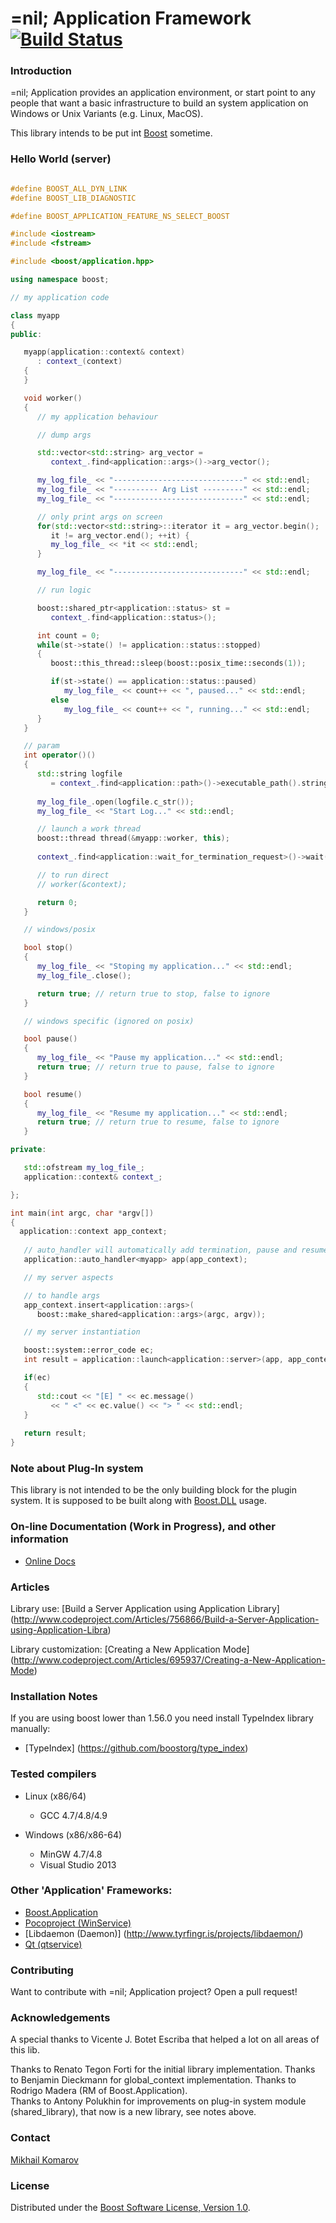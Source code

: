 # =nil; Application Framework [![Build Status](https://travis-ci.com/nemothenoone/application.svg?token=DHGZQ8ocJtbnXsTs61qE&branch=master)](https://travis-ci.com/nemothenoone/application)

### Introduction

=nil; Application provides an application environment, or start point to any people that want a basic
 infrastructure to build an system application on Windows or Unix Variants (e.g. Linux, MacOS).
 
 This library intends to be put int [Boost](https://boost.org) sometime.

### Hello World (server)

```cpp

#define BOOST_ALL_DYN_LINK
#define BOOST_LIB_DIAGNOSTIC

#define BOOST_APPLICATION_FEATURE_NS_SELECT_BOOST

#include <iostream>
#include <fstream>

#include <boost/application.hpp>

using namespace boost;

// my application code

class myapp
{   
public:

   myapp(application::context& context)
      : context_(context)
   {
   }

   void worker()
   {
      // my application behaviour

      // dump args

      std::vector<std::string> arg_vector = 
         context_.find<application::args>()->arg_vector();

      my_log_file_ << "-----------------------------" << std::endl;
      my_log_file_ << "---------- Arg List ---------" << std::endl;
      my_log_file_ << "-----------------------------" << std::endl;

      // only print args on screen
      for(std::vector<std::string>::iterator it = arg_vector.begin(); 
         it != arg_vector.end(); ++it) {
         my_log_file_ << *it << std::endl;
      }

      my_log_file_ << "-----------------------------" << std::endl;

      // run logic

      boost::shared_ptr<application::status> st =          
         context_.find<application::status>();

      int count = 0;
      while(st->state() != application::status::stopped)
      {
         boost::this_thread::sleep(boost::posix_time::seconds(1));

         if(st->state() == application::status::paused)
            my_log_file_ << count++ << ", paused..." << std::endl;
         else
            my_log_file_ << count++ << ", running..." << std::endl;
      }
   }

   // param
   int operator()()
   {
      std::string logfile 
         = context_.find<application::path>()->executable_path().string() + "/log.txt";
      
      my_log_file_.open(logfile.c_str());
      my_log_file_ << "Start Log..." << std::endl;

      // launch a work thread
      boost::thread thread(&myapp::worker, this);
      
      context_.find<application::wait_for_termination_request>()->wait();

      // to run direct
      // worker(&context);

      return 0;
   }

   // windows/posix

   bool stop()
   {
      my_log_file_ << "Stoping my application..." << std::endl;
      my_log_file_.close();

      return true; // return true to stop, false to ignore
   }

   // windows specific (ignored on posix)

   bool pause()
   {
      my_log_file_ << "Pause my application..." << std::endl;
      return true; // return true to pause, false to ignore
   }

   bool resume()
   {
      my_log_file_ << "Resume my application..." << std::endl;
      return true; // return true to resume, false to ignore
   }

private:

   std::ofstream my_log_file_;
   application::context& context_;

};

int main(int argc, char *argv[])
{ 
  application::context app_context;
   
   // auto_handler will automatically add termination, pause and resume (windows) handlers
   application::auto_handler<myapp> app(app_context);

   // my server aspects

   // to handle args
   app_context.insert<application::args>(
      boost::make_shared<application::args>(argc, argv));  

   // my server instantiation

   boost::system::error_code ec;
   int result = application::launch<application::server>(app, app_context, ec);

   if(ec)
   {
      std::cout << "[E] " << ec.message() 
         << " <" << ec.value() << "> " << std::endl;
   }
   
   return result;
}

```

### Note about Plug-In system

This library is not intended to be the only building block for the plugin system. It is supposed to be
 built along with [Boost.DLL](https://github.com/apolukhin/Boost.DLL) usage. 

### On-line Documentation (Work in Progress), and other information

* [Online Docs](https://database.nil.foundation/projects/application/index.html) 

### Articles

Library use:
[Build a Server Application using Application Library] (http://www.codeproject.com/Articles/756866/Build-a-Server-Application-using-Application-Libra)

Library customization:
[Creating a New Application Mode] (http://www.codeproject.com/Articles/695937/Creating-a-New-Application-Mode)

### Installation Notes

If you are using boost lower than 1.56.0 you need install TypeIndex library manually:

* [TypeIndex] (https://github.com/boostorg/type_index)

### Tested compilers

* Linux (x86/64)
   * GCC 4.7/4.8/4.9

* Windows (x86/x86-64)
   * MinGW 4.7/4.8
   * Visual Studio 2013

### Other 'Application' Frameworks:

* [Boost.Application](https://github.com/retf/Boost.Application)
* [Pocoproject (WinService)](http://pocoproject.org/docs-1.5.3/Poco.Util.WinService.html)
* [Libdaemon (Daemon)] (http://www.tyrfingr.is/projects/libdaemon/)
* [Qt (qtservice)](http://doc.qt.digia.com/solutions/4/qtservice/qtservice.html)
 
### Contributing

Want to contribute with =nil; Application project? Open a pull request!
   
### Acknowledgements

A special thanks to Vicente J. Botet Escriba that helped a lot on all areas of this lib.

Thanks to Renato Tegon Forti for the initial library implementation.
Thanks to Benjamin Dieckmann for global_context implementation.
Thanks to Rodrigo Madera (RM of Boost.Application).<br>
Thanks to Antony Polukhin for improvements on plug-in system module (shared_library), that now is a new library, see notes above. 

### Contact

[Mikhail Komarov](mailto:nemo@nil.foundation)

### License

Distributed under the [Boost Software License, Version 1.0](http://www.boost.org/LICENSE_1_0.txt).
